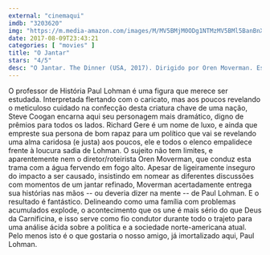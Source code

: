 ```yaml
---
external: "cinemaqui"
imdb: "3203620"
img: "https://m.media-amazon.com/images/M/MV5BMjM0ODg1NTMzMV5BMl5BanBnXkFtZTgwMjczMzA2MTI@._V1_SY150_CR1,0,101,150_.jpg"
date: 2017-08-09T23:43:21
categories: [ "movies" ]
title: "O Jantar"
stars: "4/5"
desc: "O Jantar. The Dinner (USA, 2017). Dirigido por Oren Moverman. Escrito por Oren Moverman, Herman Koch. Com Michael Chernus (Dylan Heinz), Taylor Rae Almonte (Kamryn Velez), Steve Coogan (Paul Lohman), Charlie Plummer (Michael Lohman), Seamus Davey-Fitzpatrick (Rick Lohman), Miles J. Harvey (Beau Lohman), Laura Hajek (Anna), Laura Linney (Claire Lohman), Richard Gere (Stan Lohman)."
---
```

O professor de História Paul Lohman é uma figura que merece ser estudada. Interpretada flertando com o caricato, mas aos poucos revelando o meticuloso cuidado na confecção desta criatura chave de uma nação, Steve Coogan encarna aqui seu personagem mais dramático, digno de prêmios para todos os lados. Richard Gere é um nome de luxo, e ainda que empreste sua persona de bom rapaz para um político que vai se revelando uma alma caridosa (e justa) aos poucos, ele e todos o elenco empalidece frente à loucura sadia de Lohman. O sujeito não tem limites, e aparentemente nem o diretor/roteirista Oren Moverman, que conduz esta trama com a água fervendo em fogo alto. Apesar de ligeiramente inseguro do impacto a ser causado, insistindo em nomear as diferentes discussões com momentos de um jantar refinado, Moverman acertadamente entrega sua histórias nas mãos -- ou deveria dizer na mente -- de Paul Lohman. E o resultado é fantástico. Delineando como uma família com problemas acumulados explode, o acontecimento que os une é mais sério do que Deus da Carnificina, e isso serve como fio condutor durante todo o trajeto para uma análise ácida sobre a política e a sociedade norte-americana atual. Pelo menos isto é o que gostaria o nosso amigo, já imortalizado aqui, Paul Lohman.
